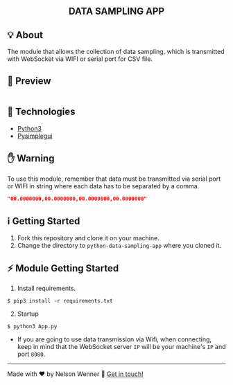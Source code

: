 <h2 align="center">
  DATA SAMPLING APP
</h2>

## :bulb: About
The module that allows the collection of data sampling, which is transmitted with WebSocket via WIFI or serial port for CSV file.

## :movie_camera: Preview

<div align="center">
  <img src="" />
</div>

## :rocket: Technologies

* [Python3](https://www.python.org/)
* [Pysimplegui](https://pysimplegui.readthedocs.io/en/latest/)

## :raised_hand: Warning
To use this module, remember that data must be transmitted via serial port or WIFI in string where each data has to be separated by a comma.

```json
"00.0000000,00.0000000,00.0000000,00.0000000"
``` 
## :information_source: Getting Started

1. Fork this repository and clone it on your machine.
2. Change the directory to `python-data-sampling-app` where you cloned it.

## :zap: Module Getting Started

1. Install requirements.
```shell
$ pip3 install -r requirements.txt
```
2. Startup
```shell
$ python3 App.py
```
* If you are going to use data transmission via Wifi, when connecting, keep in mind that the WebSocket server `IP` will be your machine's `IP` and port `8080`.
---
Made with :hearts: by Nelson Wenner :wave: [Get in touch!](https://www.linkedin.com/in/nelsonwenner/)